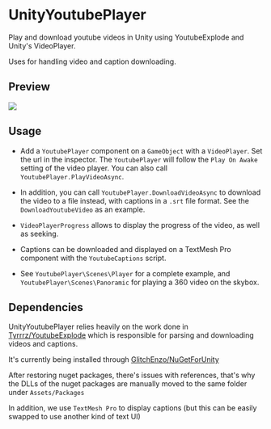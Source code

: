 # UnityYoutubePlayer
Play and download youtube videos in Unity using YoutubeExplode and Unity's VideoPlayer.

Uses for handling video and caption downloading.


## Preview
![](screenshot.png)

## Usage
- Add a `YoutubePlayer` component on a `GameObject` with a `VideoPlayer`. Set the url in the inspector.
The `YoutubePlayer` will follow the `Play On Awake` setting of the video player. You can also call `YoutubePlayer.PlayVideoAsync`.

- In addition, you can call `YoutubePlayer.DownloadVideoAsync` to download the video to a file instead, with captions in a `.srt` file format. See the `DownloadYoutubeVideo` as an example.

- `VideoPlayerProgress` allows to display the progress of the video, as well as seeking.

- Captions can be downloaded and displayed on a TextMesh Pro component with the `YoutubeCaptions` script.

- See `YoutubePlayer\Scenes\Player` for a complete example, and `YoutubePlayer\Scenes\Panoramic` for playing a 360 video on the skybox.

## Dependencies
UnityYoutubePlayer relies heavily on the work done in [Tyrrrz/YoutubeExplode](https://github.com/Tyrrrz/YoutubeExplode) which is responsible for parsing and downloading videos and captions. 

It's currently being installed through [GlitchEnzo/NuGetForUnity](https://github.com/GlitchEnzo/NuGetForUnity)

After restoring nuget packages, there's issues with references, that's why the DLLs of the nuget packages are manually moved to the same folder under `Assets/Packages`

In addition, we use `TextMesh Pro` to display captions (but this can be easily swapped to use another kind of text UI)

